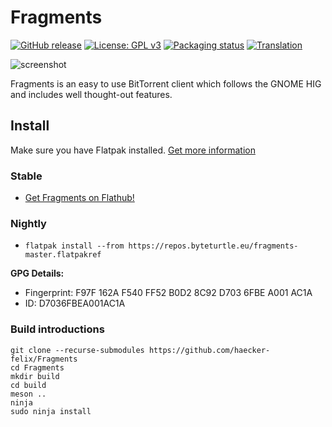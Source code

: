 # Fragments
[![GitHub release](https://img.shields.io/github/release/haecker-felix/fragments.svg)](https://github.com/haecker-felix/Fragments/releases/)
[![License: GPL v3](https://img.shields.io/badge/License-GPL%20v3-blue.svg)](https://www.gnu.org/licenses/gpl-3.0)
[![Packaging status](https://repology.org/badge/tiny-repos/fragments.svg)](https://repology.org/metapackage/fragments)
[![Translation](https://hosted.weblate.org/widgets/fragments/-/translations/svg-badge.svg)](https://hosted.weblate.org/engage/fragments/?utm_source=widget)

![screenshot](https://github.com/haecker-felix/Fragments/blob/master/data/screenshots/1.png)
    
Fragments is an easy to use BitTorrent client which follows the GNOME HIG and includes well thought-out features.

## Install
Make sure you have Flatpak installed. [Get more information](http://flatpak.org/getting.html)

### Stable
* [Get Fragments on Flathub!](https://flathub.org/apps/details/de.haeckerfelix.Fragments)

### Nightly
* ``flatpak install --from https://repos.byteturtle.eu/fragments-master.flatpakref``

**GPG Details:**
* Fingerprint:  F97F 162A F540 FF52 B0D2 8C92 D703 6FBE A001 AC1A
* ID: D7036FBEA001AC1A

### Build introductions
```
git clone --recurse-submodules https://github.com/haecker-felix/Fragments
cd Fragments
mkdir build
cd build
meson ..
ninja
sudo ninja install
```
